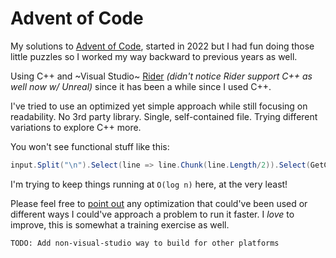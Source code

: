 # Advent of Code

My solutions to [Advent of Code](https://adventofcode.com/), started in 2022 but I had fun doing those little puzzles so I worked my way backward to previous years as well.

Using C++ and ~Visual Studio~ [Rider](https://www.jetbrains.com/rider/) *(didn't notice Rider support C++ as well now w/ Unreal)* since it has been a while since I used C++.

I've tried to use an optimized yet simple approach while still focusing on readability. No 3rd party library. Single, self-contained file. Trying different variations to explore C++ more.

You won't see functional stuff like this:

```C#
input.Split("\n").Select(line => line.Chunk(line.Length/2)).Select(GetCommonItemPriority).Sum();
```

<!--*While some might argue that this is "clean code", they run at awful speed and generate tons of alloc, I'm really surprised to see how popular they are being used, no wonder software keeps getting slower despite faster machines*-->

I'm trying to keep things running at `O(log n)` here, at the very least!

Please feel free to [point out](https://github.com/starburst997/advent-of-code/issues) any optimization that could've been used or different ways I could've approach a problem to run it faster. I *love* to improve, this is somewhat a training exercise as well.

`TODO: Add non-visual-studio way to build for other platforms`